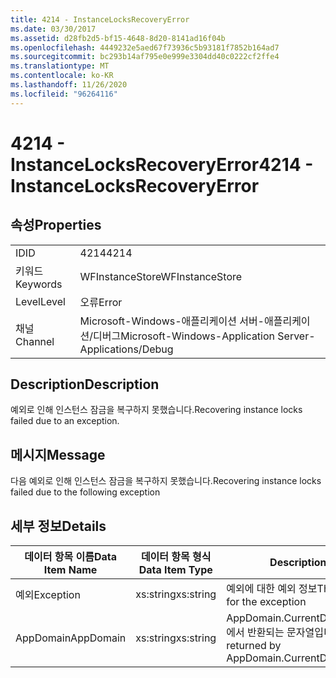 ```yaml
---
title: 4214 - InstanceLocksRecoveryError
ms.date: 03/30/2017
ms.assetid: d28fb2d5-bf15-4648-8d20-8141ad16f04b
ms.openlocfilehash: 4449232e5aed67f73936c5b93181f7852b164ad7
ms.sourcegitcommit: bc293b14af795e0e999e3304dd40c0222cf2ffe4
ms.translationtype: MT
ms.contentlocale: ko-KR
ms.lasthandoff: 11/26/2020
ms.locfileid: "96264116"
---
```

# <a name="4214---instancelocksrecoveryerror"></a><span data-ttu-id="e7b9d-102">4214 - InstanceLocksRecoveryError</span><span class="sxs-lookup"><span data-stu-id="e7b9d-102">4214 - InstanceLocksRecoveryError</span></span>

## <a name="properties"></a><span data-ttu-id="e7b9d-103">속성</span><span class="sxs-lookup"><span data-stu-id="e7b9d-103">Properties</span></span>  
  
|||  
|-|-|  
|<span data-ttu-id="e7b9d-104">ID</span><span class="sxs-lookup"><span data-stu-id="e7b9d-104">ID</span></span>|<span data-ttu-id="e7b9d-105">4214</span><span class="sxs-lookup"><span data-stu-id="e7b9d-105">4214</span></span>|  
|<span data-ttu-id="e7b9d-106">키워드</span><span class="sxs-lookup"><span data-stu-id="e7b9d-106">Keywords</span></span>|<span data-ttu-id="e7b9d-107">WFInstanceStore</span><span class="sxs-lookup"><span data-stu-id="e7b9d-107">WFInstanceStore</span></span>|  
|<span data-ttu-id="e7b9d-108">Level</span><span class="sxs-lookup"><span data-stu-id="e7b9d-108">Level</span></span>|<span data-ttu-id="e7b9d-109">오류</span><span class="sxs-lookup"><span data-stu-id="e7b9d-109">Error</span></span>|  
|<span data-ttu-id="e7b9d-110">채널</span><span class="sxs-lookup"><span data-stu-id="e7b9d-110">Channel</span></span>|<span data-ttu-id="e7b9d-111">Microsoft-Windows-애플리케이션 서버-애플리케이션/디버그</span><span class="sxs-lookup"><span data-stu-id="e7b9d-111">Microsoft-Windows-Application Server-Applications/Debug</span></span>|  
  
## <a name="description"></a><span data-ttu-id="e7b9d-112">Description</span><span class="sxs-lookup"><span data-stu-id="e7b9d-112">Description</span></span>  

 <span data-ttu-id="e7b9d-113">예외로 인해 인스턴스 잠금을 복구하지 못했습니다.</span><span class="sxs-lookup"><span data-stu-id="e7b9d-113">Recovering instance locks failed due to an exception.</span></span>  
  
## <a name="message"></a><span data-ttu-id="e7b9d-114">메시지</span><span class="sxs-lookup"><span data-stu-id="e7b9d-114">Message</span></span>  

 <span data-ttu-id="e7b9d-115">다음 예외로 인해 인스턴스 잠금을 복구하지 못했습니다.</span><span class="sxs-lookup"><span data-stu-id="e7b9d-115">Recovering instance locks failed due to the following exception</span></span>  
  
## <a name="details"></a><span data-ttu-id="e7b9d-116">세부 정보</span><span class="sxs-lookup"><span data-stu-id="e7b9d-116">Details</span></span>  
  
|<span data-ttu-id="e7b9d-117">데이터 항목 이름</span><span class="sxs-lookup"><span data-stu-id="e7b9d-117">Data Item Name</span></span>|<span data-ttu-id="e7b9d-118">데이터 항목 형식</span><span class="sxs-lookup"><span data-stu-id="e7b9d-118">Data Item Type</span></span>|<span data-ttu-id="e7b9d-119">Description</span><span class="sxs-lookup"><span data-stu-id="e7b9d-119">Description</span></span>|  
|--------------------|--------------------|-----------------|  
|<span data-ttu-id="e7b9d-120">예외</span><span class="sxs-lookup"><span data-stu-id="e7b9d-120">Exception</span></span>|<span data-ttu-id="e7b9d-121">xs:string</span><span class="sxs-lookup"><span data-stu-id="e7b9d-121">xs:string</span></span>|<span data-ttu-id="e7b9d-122">예외에 대한 예외 정보</span><span class="sxs-lookup"><span data-stu-id="e7b9d-122">The exception details for the exception</span></span>|  
|<span data-ttu-id="e7b9d-123">AppDomain</span><span class="sxs-lookup"><span data-stu-id="e7b9d-123">AppDomain</span></span>|<span data-ttu-id="e7b9d-124">xs:string</span><span class="sxs-lookup"><span data-stu-id="e7b9d-124">xs:string</span></span>|<span data-ttu-id="e7b9d-125">AppDomain.CurrentDomain.FriendlyName에서 반환되는 문자열입니다.</span><span class="sxs-lookup"><span data-stu-id="e7b9d-125">The string returned by AppDomain.CurrentDomain.FriendlyName.</span></span>|
